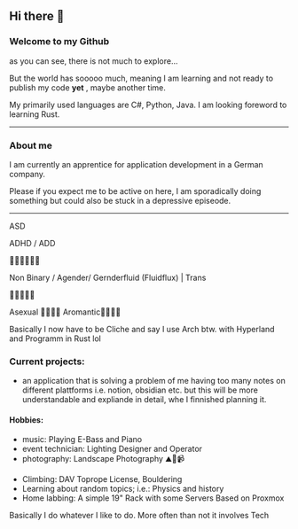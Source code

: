 ## Hi there 👋

### Welcome to my Github

as you can see, there is not much to explore...

But the world has sooooo much, meaning I am learning and not ready to publish my code **yet** , maybe another time.

My primarily used languages are C#, Python, Java. 
I am looking foreword to learning Rust.

---

### About me

I am currently an apprentice for application development in a German company.

Please if you expect me to be active on here, I am sporadically doing something but could also be stuck in
a depressive episeode.


--- 
ASD 

ADHD / ADD 


🌈🏳️‍🌈🏳️‍⚧️🌅

Non Binary / Agender/ Gernderfluid (Fluidflux) | Trans 

🧡💛🤍🩵💙

Asexual 🖤🩶🤍💜
Aromantic💚🤍🩶🖤

Basically I now have to be Cliche and say I use Arch btw. with Hyperland and Programm in Rust lol 

### Current projects:
- an application that is solving a problem of me having too many notes on different plattforms i.e. notion, obsidian etc.
   but this will be more understandable and expliande in detail, whe I finnished planning it.


#### Hobbies:
- music: Playing E-Bass and Piano
- event technician: Lighting Designer and Operator
- photography: Landscape Photography ⛰️📸📹
<!-- Go check out my insta :)-->
- Climbing: DAV Toprope License, Bouldering
- Learning about random topics; i.e.: Physics and history
- Home labbing: A simple 19" Rack with some Servers Based on Proxmox
<!-- Some pictures-->
Basically I do whatever I like to do. More often than not it involves Tech 



<!--
**drachenfliger13/drachenfliger13** is a ✨ _special_ ✨ repository because its `README.md` (this file) appears on your GitHub profile.

Here are some ideas to get you started:

- 🔭 I’m currently working on ...
- 🌱 I’m currently learning ...
- 👯 I’m looking to collaborate on ...
- 🤔 I’m looking for help with ...
- 💬 Ask me about ...
- 📫 How to reach me: ...
- 😄 Pronouns: ...
- ⚡ Fun fact: ...
-->
